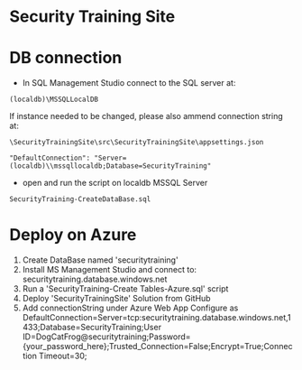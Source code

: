 # Security Training Site

# DB connection

- In SQL Management Studio connect to the SQL server at:
```
(localdb)\MSSQLLocalDB
```
If instance needed to be changed, please also ammend connection string at:
```
\SecurityTrainingSite\src\SecurityTrainingSite\appsettings.json
```
```
"DefaultConnection": "Server=(localdb)\\mssqllocaldb;Database=SecurityTraining"
```

- open and run the script on localdb MSSQL Server
```
SecurityTraining-CreateDataBase.sql
```

# Deploy on Azure
1. Create DataBase named 'securitytraining'
2. Install MS Management Studio and connect to: securitytraining.database.windows.net
3. Run a 'SecurityTraining-Create Tables-Azure.sql' script
5. Deploy 'SecurityTrainingSite' Solution from GitHub
5. Add connectionString under Azure Web App Configure as DefaultConnection=Server=tcp:securitytraining.database.windows.net,1433;Database=SecurityTraining;User ID=DogCatFrog@securitytraining;Password={your_password_here};Trusted_Connection=False;Encrypt=True;Connection Timeout=30;
